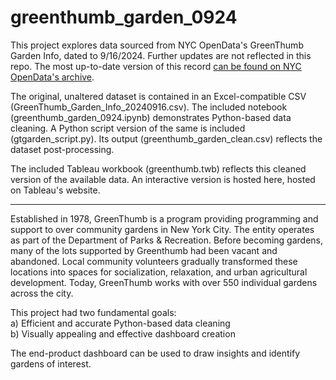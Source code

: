 # greenthumb_garden_0924
This project explores data sourced from NYC OpenData's GreenThumb Garden Info, dated to 9/16/2024. Further updates are not reflected in this repo.
The most up-to-date version of this record [can be found on NYC OpenData's archive](https://data.cityofnewyork.us/dataset/GreenThumb-Garden-Info/p78i-pat6/about_data).

The original, unaltered dataset is contained in an Excel-compatible CSV (GreenThumb_Garden_Info_20240916.csv).
The included notebook (greenthumb_garden_0924.ipynb) demonstrates Python-based data cleaning. A Python script version of the same is included (gtgarden_script.py).
Its output (greenthumb_garden_clean.csv) reflects the dataset post-processing.

The included Tableau workbook (greenthumb.twb) reflects this cleaned version of the available data. 
An interactive version is hosted here, hosted on Tableau's website.

---------------------------------------------------------------------------------------------------------------

Established in 1978, GreenThumb is a program providing programming and support to over community gardens in New York City. The entity operates as part of the Department of Parks & Recreation. Before becoming gardens, many of the lots supported by Greenthumb had been vacant and abandoned. Local community volunteers gradually transformed these locations into spaces for socialization, relaxation, and urban agricultural development. Today, GreenThumb works with over 550 individual gardens across the city.

This project had two fundamental goals:
<br>a) Efficient and accurate Python-based data cleaning
<br>b) Visually appealing and effective dashboard creation

The end-product dashboard can be used to draw insights and identify gardens of interest.
